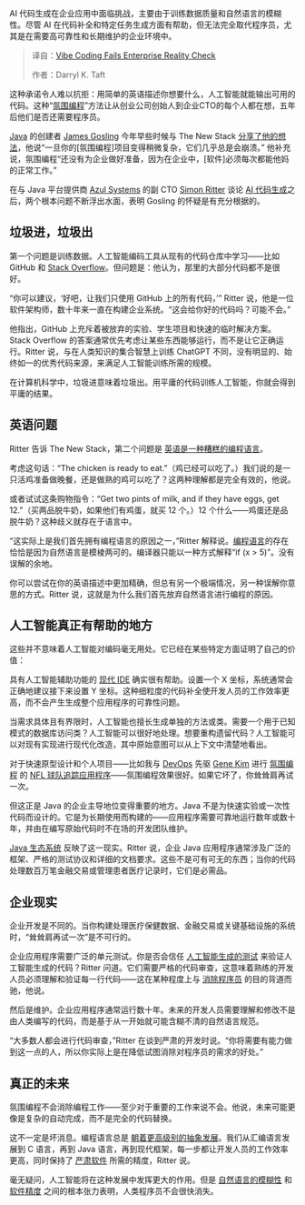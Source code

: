 <!--
title: 氛围编码失败：企业现实检验
cover: https://cdn.thenewstack.io/media/2025/09/b992c0c9-philip-oroni-_v-asnc8cve-unsplash.jpg
summary: AI 代码生成在企业应用中面临挑战，主要由于训练数据质量和自然语言的模糊性。尽管 AI 在代码补全和特定任务生成方面有帮助，但无法完全取代程序员，尤其是在需要高可靠性和长期维护的企业环境中。
-->

AI 代码生成在企业应用中面临挑战，主要由于训练数据质量和自然语言的模糊性。尽管 AI 在代码补全和特定任务生成方面有帮助，但无法完全取代程序员，尤其是在需要高可靠性和长期维护的企业环境中。

> 译自：[Vibe Coding Fails Enterprise Reality Check](https://thenewstack.io/vibe-coding-fails-enterprise-reality-check/)
> 
> 作者：Darryl K. Taft

这种承诺令人难以抗拒：用简单的英语描述你想要什么，人工智能就能输出可用的代码。这种“[氛围编程](https://thenewstack.io/vibe-coding-and-you/)”方法让从创业公司创始人到企业CTO的每个人都在想，五年后他们是否还需要程序员。

[Java](https://thenewstack.io/introduction-to-java-programming-language/) 的创建者 [James Gosling](https://www.linkedin.com/in/jamesgosling/) 今年早些时候与 The New Stack [分享了他的想法](https://thenewstack.io/java-at-30-the-genius-behind-the-code-that-changed-tech/)，他说“一旦你的[氛围编程]项目变得稍微复杂，它们几乎总是会崩溃。” 他补充说，氛围编程“还没有为企业做好准备，因为在企业中，[软件]必须每次都能他妈的正常工作。”

在与 Java 平台提供商 [Azul Systems](https://www.azul.com/) 的副 CTO [Simon Ritter](https://www.linkedin.com/in/siritter/) 谈论 [AI 代码生成](https://thenewstack.io/the-ai-code-generation-problem-nobodys-talking-about/)之后，两个根本问题不断浮出水面，表明 Gosling 的怀疑是有充分根据的。

## 垃圾进，垃圾出

第一个问题是训练数据。人工智能编码工具从现有的代码仓库中学习——比如 GitHub 和 [Stack Overflow](https://thenewstack.io/stack-overflows-plan-to-survive-the-age-of-ai/)。但问题是：他认为，那里的大部分代码都不是很好。

“你可以建议，‘好吧，让我们只使用 GitHub 上的所有代码，’” Ritter 说，他是一位软件架构师，数十年来一直在构建企业系统。“这会给你好的代码吗？可能不会。”

他指出，GitHub 上充斥着被放弃的实验、学生项目和快速的临时解决方案。Stack Overflow 的答案通常优先考虑让某些东西能够运行，而不是让它正确运行。Ritter 说，与在人类知识的集合智慧上训练 ChatGPT 不同，没有明显的、始终如一的优秀代码来源，来满足人工智能训练所需的规模。

在计算机科学中，垃圾进意味着垃圾出。用平庸的代码训练人工智能，你就会得到平庸的结果。

## 英语问题

Ritter 告诉 The New Stack，第二个问题是 [英语是一种糟糕的编程语言](https://thenewstack.io/can-english-dethrone-python-as-top-programming-language/)。

考虑这句话：“The chicken is ready to eat.”（鸡已经可以吃了。）我们说的是一只活鸡准备做晚餐，还是做熟的鸡可以吃了？这两种理解都是完全有效的，他说。

或者试试这条购物指令：“Get two pints of milk, and if they have eggs, get 12.”（买两品脱牛奶，如果他们有鸡蛋，就买 12 个。）12 个什么——鸡蛋还是品脱牛奶？这种歧义就存在于语言中。

“这实际上是我们首先拥有编程语言的原因之一，”Ritter 解释说。[编程语言](https://thenewstack.io/language-wars-2024-python-leads-java-maintains-rust-rises/)的存在恰恰是因为自然语言是模棱两可的。编译器只能以一种方式解释“if (x > 5)”。没有误解的余地。

你可以尝试在你的英语描述中更加精确，但总有另一个极端情况，另一种误解你意思的方式。Ritter 说，这就是为什么我们首先放弃自然语言进行编程的原因。

## 人工智能真正有帮助的地方

这些并不意味着人工智能对编码毫无用处。它已经在某些特定方面证明了自己的价值：

具有人工智能辅助功能的 [现代 IDE](https://thenewstack.io/best-open-source-ides/) 确实很有帮助。设置一个 X 坐标，系统通常会正确地建议接下来设置 Y 坐标。这种细粒度的代码补全使开发人员的工作效率更高，而不会产生生成整个应用程序的可靠性问题。

当需求具体且有界限时，人工智能也擅长生成单独的方法或类。需要一个用于已知模式的数据库访问类？人工智能可以很好地处理。想要重构遗留代码？人工智能可以对现有实现进行现代化改造，其中原始意图可以从上下文中清楚地看出。

对于快速原型设计和个人项目——比如我与 [DevOps](https://thenewstack.io/introduction-to-devops/) 先驱 [Gene Kim](https://www.linkedin.com/in/realgenekim/) 进行 [氛围编程](https://thenewstack.io/devops-pioneer-vibe-coding-100x-bigger-than-devops-revolution/) 的 [NFL 球队追踪应用程序](https://thenewstack.io/devops-pioneer-vibe-coding-100x-bigger-than-devops-revolution/)——氛围编程效果很好。如果它坏了，你耸耸肩再试一次。

但这正是 Java 的企业主导地位变得重要的地方。Java 不是为快速实验或一次性代码而设计的。它是为长期使用而构建的——应用程序需要可靠地运行数年或数十年，并由在编写原始代码时不在场的开发团队维护。

[Java 生态系统](https://thenewstack.io/azul-cto-java-at-30-still-rules-enterprise-dev/) 反映了这一现实。Ritter 说，企业 Java 应用程序通常涉及广泛的框架、严格的测试协议和详细的文档要求。这些不是可有可无的东西；当你的代码处理数百万笔金融交易或管理患者医疗记录时，它们是必需品。

## 企业现实

企业开发是不同的。当你构建处理医疗保健数据、金融交易或关键基础设施的系统时，“耸耸肩再试一次”是不可行的。

企业应用程序需要广泛的单元测试。你是否会信任 [人工智能生成的测试](https://thenewstack.io/ai-is-testing-ai-generated-code-should-you-trust-it/) 来验证人工智能生成的代码？Ritter 问道。它们需要严格的代码审查，这意味着熟练的开发人员必须理解和验证每一行代码——这在某种程度上与 [消除程序员](https://thenewstack.io/github-ceo-on-why-well-still-need-human-programmers/) 的目的背道而驰，他说。

然后是维护。企业应用程序通常运行数十年。未来的开发人员需要理解和修改不是由人类编写的代码，而是基于从一开始就可能含糊不清的自然语言规范。

“大多数人都会进行代码审查，”Ritter 在谈到严肃的开发时说。“你将需要有能力做到这一点的人，所以你实际上是在降低试图消除对程序员的需求的好处。”

## 真正的未来

氛围编程不会消除编程工作——至少对于重要的工作来说不会。他说，未来可能更像是复杂的自动完成，而不是完全的代码替换。

这不一定是坏消息。编程语言总是 [朝着更高级别的抽象发展](https://thenewstack.io/power-apps-plans-feature-vibe-ifies-business-app-dev/)。我们从汇编语言发展到 C 语言，再到 Java 语言，再到现代框架，每一步都让开发人员的工作效率更高，同时保持了 [严肃软件](https://thenewstack.io/feds-critical-software-must-drop-c-c-by-2026-or-face-risk/) 所需的精度，Ritter 说。

毫无疑问，人工智能将在这种发展中发挥更大的作用。但是 [自然语言的模糊性](https://thenewstack.io/machine-learning-still-struggles-to-extract-meaning-from-language/) 和 [软件精度](https://thenewstack.io/relax-about-your-dora-metrics/) 之间的根本张力表明，人类程序员不会很快消失。